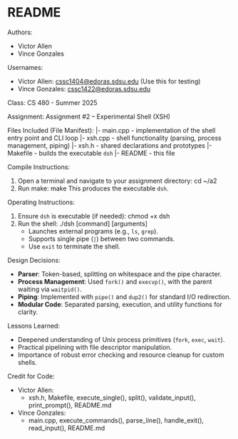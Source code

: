 README
======

Authors:
  - Victor Allen
  - Vince Gonzales

Usernames:
  - Victor Allen:   cssc1404@edoras.sdsu.edu (Use this for testing)
  - Vince Gonzales: cssc1422@edoras.sdsu.edu

Class:
  CS 480 - Summer 2025

Assignment:
  Assignment #2 – Experimental Shell (XSH)

Files Included (File Manifest):
  |- main.cpp       - implementation of the shell entry point and CLI loop
  |- xsh.cpp        - shell functionality (parsing, process management, piping)
  |- xsh.h          - shared declarations and prototypes
  |- Makefile       - builds the executable `dsh`
  |- README         - this file

Compile Instructions:
  1. Open a terminal and navigate to your assignment directory:
       cd ~/a2
  2. Run make:
       make
     This produces the executable `dsh`.

Operating Instructions:
  1. Ensure `dsh` is executable (if needed):
       chmod +x dsh
  2. Run the shell:
       ./dsh [command] [arguments]
     - Launches external programs (e.g., `ls`, `grep`).
     - Supports single pipe (`|`) between two commands.
     - Use `exit` to terminate the shell.

Design Decisions:
  - **Parser**: Token-based, splitting on whitespace and the pipe character.
  - **Process Management**: Used `fork()` and `execvp()`, with the parent waiting via `waitpid()`.
  - **Piping**: Implemented with `pipe()` and `dup2()` for standard I/O redirection.
  - **Modular Code**: Separated parsing, execution, and utility functions for clarity.

Lessons Learned:
  - Deepened understanding of Unix process primitives (`fork`, `exec`, `wait`).
  - Practical pipelining with file descriptor manipulation.
  - Importance of robust error checking and resource cleanup for custom shells.

Credit for Code:
  - Victor Allen:
    - xsh.h, Makefile, execute_single(), split(), validate_input(), print_prompt(), README.md
  - Vince Gonzales:
    - main.cpp, execute_commands(), parse_line(), handle_exit(), read_input(), README.md